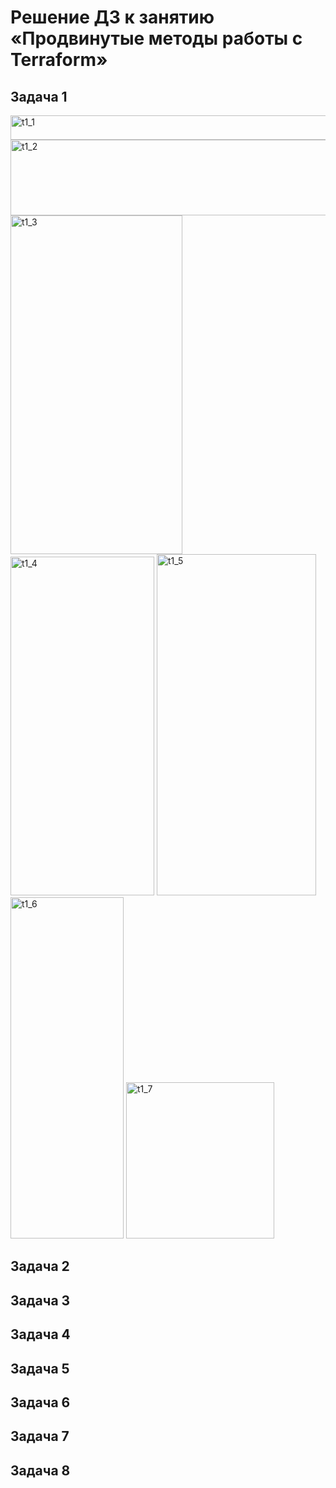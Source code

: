 # Решение ДЗ к занятию «Продвинутые методы работы с Terraform»

## Задача 1
<img width="888" height="39" alt="t1_1" src="https://github.com/user-attachments/assets/a31d5711-10cd-4d5d-9427-90e62dc3c35c" />

<img width="1189" height="121" alt="t1_2" src="https://github.com/user-attachments/assets/a3e72892-9fce-4b47-a4bd-78ae8c401303" />

<img width="275" height="542" alt="t1_3" src="https://github.com/user-attachments/assets/b091a233-59b6-4bcb-a737-c1cb5f0bd887" />
<img width="230" height="542" alt="t1_4" src="https://github.com/user-attachments/assets/259983c8-8140-4cdd-961b-911d244a0045" />
<img width="255" height="546" alt="t1_5" src="https://github.com/user-attachments/assets/3fe69ff0-a1e1-4473-ab43-6799128d6c66" />
<img width="181" height="546" alt="t1_6" src="https://github.com/user-attachments/assets/405b3c08-28fa-474b-ad2e-da01f811c812" />
<img width="237" height="250" alt="t1_7" src="https://github.com/user-attachments/assets/463a6f81-b6dd-4a96-916d-955310328d24" />


## Задача 2

## Задача 3

## Задача 4

## Задача 5

## Задача 6

## Задача 7

## Задача 8
